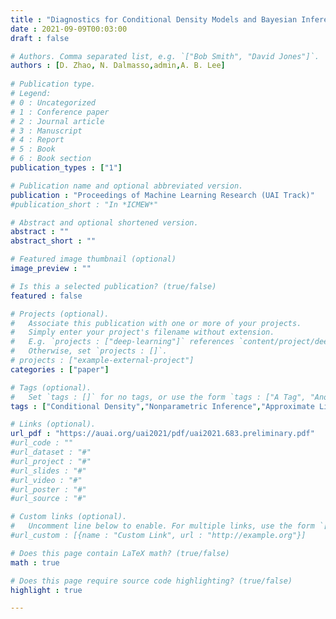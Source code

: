 ```yaml
---
title : "Diagnostics for Conditional Density Models and Bayesian Inference Algorithms"
date : 2021-09-09T00:03:00
draft : false

# Authors. Comma separated list, e.g. `["Bob Smith", "David Jones"]`.
authors : [D. Zhao, N. Dalmasso,admin,A. B. Lee]
  
# Publication type.
# Legend:
# 0 : Uncategorized
# 1 : Conference paper
# 2 : Journal article
# 3 : Manuscript
# 4 : Report
# 5 : Book
# 6 : Book section
publication_types : ["1"]

# Publication name and optional abbreviated version.
publication : "Proceedings of Machine Learning Research (UAI Track)"
#publication_short : "In *ICMEW*"

# Abstract and optional shortened version.
abstract : ""
abstract_short : ""

# Featured image thumbnail (optional)
image_preview : ""

# Is this a selected publication? (true/false)
featured : false

# Projects (optional).
#   Associate this publication with one or more of your projects.
#   Simply enter your project's filename without extension.
#   E.g. `projects : ["deep-learning"]` references `content/project/deep-learning.md`.
#   Otherwise, set `projects : []`.
# projects : ["example-external-project"]
categories : ["paper"]

# Tags (optional).
#   Set `tags : []` for no tags, or use the form `tags : ["A Tag", "Another Tag"]` for one or more tags.
tags : ["Conditional Density","Nonparametric Inference","Approximate Likelihood","ABC","Density Estimation","Diagnostics"]

# Links (optional).
url_pdf : "https://auai.org/uai2021/pdf/uai2021.683.preliminary.pdf"
#url_code : ""
#url_dataset : "#"
#url_project : "#"
#url_slides : "#"
#url_video : "#"
#url_poster : "#"
#url_source : "#"

# Custom links (optional).
#   Uncomment line below to enable. For multiple links, use the form `[{...}, {...}, {...}]`.
#url_custom : [{name : "Custom Link", url : "http://example.org"}]

# Does this page contain LaTeX math? (true/false)
math : true

# Does this page require source code highlighting? (true/false)
highlight : true

---
```


